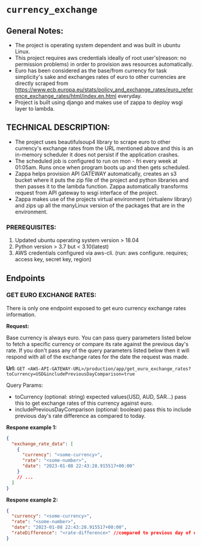 # `currency_exchange`

## General Notes:

- The project is operating system dependent and was built in ubuntu Linux.
- This project requires aws credentials ideally of root user's(reason: no permission problems) in order to provision aws resources automatically.
- Euro has been considered as the base/from currency for task simplicity's sake and exchanges rates of euro to other currencies are directly scraped from https://www.ecb.europa.eu/stats/policy_and_exchange_rates/euro_reference_exchange_rates/html/index.en.html everyday.
- Project is built using django and makes use of zappa to deploy wsgi layer to lambda.

## TECHNICAL DESCRIPTION:

- The project uses beautifulsoup4 library to scrape euro to other currency's exchange rates from the URL mentioned above and this is an in-memory scheduler it does not persist if the application crashes.
- The scheduled job is configured to run on mon - fri every week at 01:05am. Runs once when program boots up and then gets scheduled.
- Zappa helps provision API GATEWAY automatically, creates an s3 bucket where it puts the zip file of the project and python libraries and then passes it to the lambda function. Zappa automatically transforms request from API gateway to wsgi interface of the project.
- Zappa makes use of the projects virtual environment (virtualenv library) and zips up all the manyLinux version of the packages that are in the environment.

### PREREQUISITES:

1. Updated ubuntu operating system version > 18.04
2. Python version > 3.7 but < 3.10(latest)
3. AWS credentials configured via aws-cli. (run: aws configure. requires; access key, secret key, region)

## Endpoints

### GET EURO EXCHANGE RATES:

There is only one endpoint exposed to get euro currency exchange rates information.

**Request:**

Base currency is always euro. You can pass query parameters listed below to fetch a specific currency or compare its rate against the previous day's rate. If you don't pass any of the query parameters listed below then it will respond with all of the exchange rates for the date the request was made.

**Url:** `GET <AWS-API-GATEWAY-URL>/production/app/get_euro_exchange_rates?toCurrency=USD&includePreviousDayComparison=true`

Query Params:

- toCurrency (optional: string) expected values(USD, AUD, SAR...) pass this to get exchange rates of this currency against euro.
- includePreviousDayComparison (optional: boolean) pass this to include previous day's rate difference as compared to today.

**Respone example 1:**

```json
{
  "exchange_rate_data": [
    {
      "currency": "<some-currency>",
      "rate": "<some-number>",
      "date": "2023-01-08 22:43:28.915517+00:00"
    }
    // ...
  ]
}
```

**Respone example 2:**

```json
{
  "currency": "<some-currency>",
  "rate": "<some-number>",
  "date": "2023-01-08 22:43:28.915517+00:00",
  "rateDifference": "<rate-difference>" //compared to previous day of date parameter.
}
```
